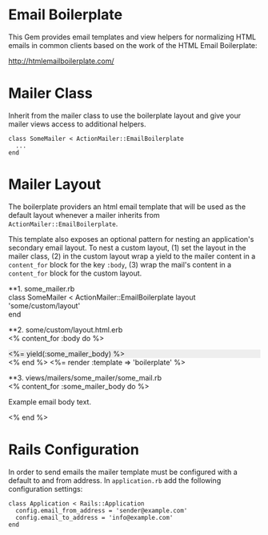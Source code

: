 # Email Boilerplate

This Gem provides email templates and view helpers for normalizing HTML emails in common clients based on the work of the HTML Email Boilerplate: 

http://htmlemailboilerplate.com/

Mailer Class
=============

Inherit from the mailer class to use the boilerplate layout and give your mailer views access to additional helpers.

    class SomeMailer < ActionMailer::EmailBoilerplate
      ...
    end

Mailer Layout
=============    

The boilerplate providers an html email template that will be used as the default layout whenever a mailer inherits from `ActionMailer::EmailBoilerplate`. 

This template also exposes an optional pattern for nesting an application's secondary email layout. To nest a custom layout, (1) set the layout in the mailer class, (2) in the custom layout wrap a yield to the mailer content in a `content_for` block for the key `:body`, (3) wrap the mail's content in a `content_for` block for the custom layout.

**1. some_mailer.rb  
    class SomeMailer < ActionMailer::EmailBoilerplate
      layout 'some/custom/layout'  
    end

**2. some/custom/layout.html.erb  
    <% content_for :body do %>
      <div style='background-color:#eee'>
        <%= yield(:some_mailer_body) %>
      </div>
    <% end %>
    <%= render :template => 'boilerplate' %> 

**3. views/mailers/some_mailer/some_mail.rb  
  <% content_for :some_mailer_body do %>
    <p>Example email body text.</p>
  <% end %>


Rails Configuration
=============    

In order to send emails the mailer template must be configured with a default to and from address. In `application.rb` add the following configuration settings:

    class Application < Rails::Application
      config.email_from_address = 'sender@example.com'
      config.email_to_address = 'info@example.com'
    end